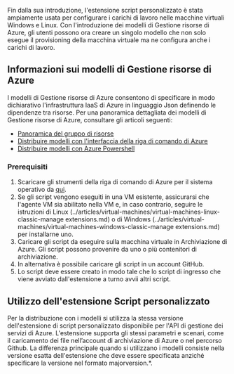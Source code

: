 

Fin dalla sua introduzione, l'estensione script personalizzato è stata ampiamente usata per configurare i carichi di lavoro nelle macchine virtuali Windows e Linux. Con l'introduzione dei modelli di Gestione risorse di Azure, gli utenti possono ora creare un singolo modello che non solo esegue il provisioning della macchina virtuale ma ne configura anche i carichi di lavoro.

## Informazioni sui modelli di Gestione risorse di Azure

I modelli di Gestione risorse di Azure consentono di specificare in modo dichiarativo l'infrastruttura IaaS di Azure in linguaggio Json definendo le dipendenze tra risorse. Per una panoramica dettagliata dei modelli di Gestione risorse di Azure, consultare gli articoli seguenti:

- [Panoramica del gruppo di risorse](../articles/resource-group-overview.md)
- [Distribuire modelli con l'interfaccia della riga di comando di Azure](../articles/virtual-machines/virtual-machines-linux-cli-manage.md)
- [Distribuire modelli con Azure Powershell](../articles/virtual-machines/virtual-machines-windows-ps-manage.md)

### Prerequisiti

1. Scaricare gli strumenti della riga di comando di Azure per il sistema operativo da [qui](https://azure.microsoft.com/downloads/).
2. Se gli script vengono eseguiti in una VM esistente, assicurarsi che l'agente VM sia abilitato nella VM e, in caso contrario, seguire le istruzioni di Linux (../articles/virtual-machines/virtual-machines-linux-classic-manage extensions.md) o di Windows (../articles/virtual-machines/virtual-machines-windows-classic-manage extensions.md) per installarne uno.
3. Caricare gli script da eseguire sulla macchina virtuale in Archiviazione di Azure. Gli script possono provenire da uno o più contenitori di archiviazione.
4. In alternativa è possibile caricare gli script in un account GitHub.
5. Lo script deve essere creato in modo tale che lo script di ingresso che viene avviato dall'estensione a turno avvii altri script.

## Utilizzo dell'estensione Script personalizzato

Per la distribuzione con i modelli si utilizza la stessa versione dell'estensione di script personalizzato disponibile per l'API di gestione dei servizi di Azure. L'estensione supporta gli stessi parametri e scenari, come il caricamento dei file nell’account di archiviazione di Azure o nel percorso Github. La differenza principale quando si utilizzano i modelli consiste nella versione esatta dell'estensione che deve essere specificata anziché specificare la versione nel formato majorversion.*.

<!---HONumber=AcomDC_0330_2016-->